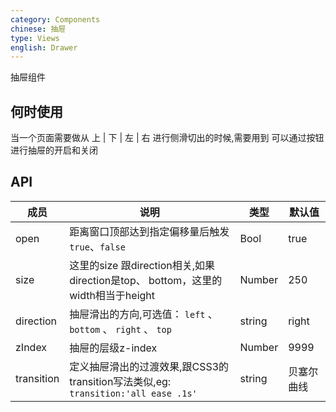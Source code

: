 ```yaml
---
category: Components
chinese: 抽屉
type: Views
english: Drawer
---
```


抽屉组件

## 何时使用

当一个页面需要做从 上 | 下 | 左 | 右 进行侧滑切出的时候,需要用到 可以通过按钮 进行抽屉的开启和关闭

## API


| 成员        | 说明           | 类型               | 默认值       |
|-------------|----------------|--------------------|--------------|
| open    | 距离窗口顶部达到指定偏移量后触发  `true`、`false`   | Bool |    true     |
| size | 这里的size 跟direction相关,如果direction是top、 bottom，这里的width相当于height   | Number |    250     |
| direction | 抽屉滑出的方向,可选值： `left` 、 `bottom` 、 `right` 、 `top` | string |    right     |
| zIndex | 抽屉的层级z-index   | Number | 9999   |
| transition | 定义抽屉滑出的过渡效果,跟CSS3的transition写法类似,eg: `transition:'all ease .1s'`   | string | 贝塞尔曲线   |
